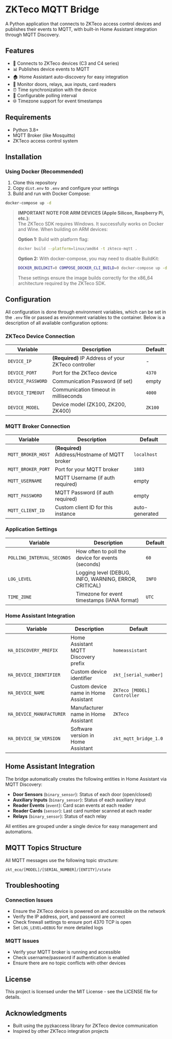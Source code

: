 # ZKTeco MQTT Bridge

A Python application that connects to ZKTeco access control devices and publishes their events to MQTT, with built-in Home Assistant integration through MQTT Discovery.

## Features

- 🔌 Connects to ZKTeco devices (C3 and C4 series)
- 📊 Publishes device events to MQTT
- 🏠 Home Assistant auto-discovery for easy integration
- 🚪 Monitor doors, relays, aux inputs, card readers
- ⏰ Time synchronization with the device
- 🔄 Configurable polling interval
- 🌐 Timezone support for event timestamps

## Requirements

- Python 3.8+
- MQTT Broker (like Mosquitto)
- ZKTeco access control system

## Installation

### Using Docker (Recommended)

1. Clone this repository
2. Copy `dist.env` to `.env` and configure your settings
3. Build and run with Docker Compose:

```bash
docker-compose up -d
```

> **IMPORTANT NOTE FOR ARM DEVICES (Apple Silicon, Raspberry Pi, etc.):**  
> The ZKTeco SDK requires Windows. It successfully works on Docker and Wine. When building on ARM devices:
> 
> **Option 1:** Build with platform flag:
> ```bash
> docker build --platform=linux/amd64 -t zkteco-mqtt .
> ```
> 
> **Option 2:** With docker-compose, you may need to disable BuildKit:
> ```bash
> DOCKER_BUILDKIT=0 COMPOSE_DOCKER_CLI_BUILD=0 docker-compose up -d
> ```
> 
> These settings ensure the image builds correctly for the x86_64 architecture required by the ZKTeco SDK.


## Configuration

All configuration is done through environment variables, which can be set in the `.env` file or passed as environment variables to the container. Below is a description of all available configuration options:

### ZKTeco Device Connection

| Variable | Description | Default |
|----------|-------------|---------|
| `DEVICE_IP` | **(Required)** IP Address of your ZKTeco controller | - |
| `DEVICE_PORT` | Port for the ZKTeco device | `4370` |
| `DEVICE_PASSWORD` | Communication Password (if set) | empty |
| `DEVICE_TIMEOUT` | Communication timeout in milliseconds | `4000` |
| `DEVICE_MODEL` | Device model (ZK100, ZK200, ZK400) | `ZK100` |

### MQTT Broker Connection

| Variable | Description | Default |
|----------|-------------|---------|
| `MQTT_BROKER_HOST` | **(Required)** Address/Hostname of MQTT broker | `localhost` |
| `MQTT_BROKER_PORT` | Port for your MQTT broker | `1883` |
| `MQTT_USERNAME` | MQTT Username (if auth required) | empty |
| `MQTT_PASSWORD` | MQTT Password (if auth required) | empty |
| `MQTT_CLIENT_ID` | Custom client ID for this instance | auto-generated |

### Application Settings

| Variable | Description | Default |
|----------|-------------|---------|
| `POLLING_INTERVAL_SECONDS` | How often to poll the device for events (seconds) | `60` |
| `LOG_LEVEL` | Logging level (DEBUG, INFO, WARNING, ERROR, CRITICAL) | `INFO` |
| `TIME_ZONE` | Timezone for event timestamps (IANA format) | `UTC` |

### Home Assistant Integration

| Variable | Description | Default |
|----------|-------------|---------|
| `HA_DISCOVERY_PREFIX` | Home Assistant MQTT Discovery prefix | `homeassistant` |
| `HA_DEVICE_IDENTIFIER` | Custom device identifier | `zkt_[serial_number]` |
| `HA_DEVICE_NAME` | Custom device name in Home Assistant | `ZKTeco [MODEL] Controller` |
| `HA_DEVICE_MANUFACTURER` | Manufacturer name in Home Assistant | `ZKTeco` |
| `HA_DEVICE_SW_VERSION` | Software version in Home Assistant | `zkt_mqtt_bridge_1.0` |

## Home Assistant Integration

The bridge automatically creates the following entities in Home Assistant via MQTT Discovery:

- **Door Sensors** (`binary_sensor`): Status of each door (open/closed)
- **Auxiliary Inputs** (`binary_sensor`): Status of each auxiliary input
- **Reader Events** (`event`): Card scan events at each reader
- **Reader Cards** (`sensor`): Last card number scanned at each reader
- **Relays** (`binary_sensor`): Status of each relay

All entities are grouped under a single device for easy management and automations.

## MQTT Topics Structure

All MQTT messages use the following topic structure:

```
zkt_eco/[MODEL]/[SERIAL_NUMBER]/[ENTITY]/state
```

## Troubleshooting

### Connection Issues

- Ensure the ZKTeco device is powered on and accessible on the network
- Verify the IP address, port, and password are correct
- Check firewall settings to ensure port 4370 TCP is open
- Set `LOG_LEVEL=DEBUG` for more detailed logs

### MQTT Issues

- Verify your MQTT broker is running and accessible
- Check username/password if authentication is enabled
- Ensure there are no topic conflicts with other devices

## License

This project is licensed under the MIT License - see the LICENSE file for details.

## Acknowledgments

- Built using the pyzkaccess library for ZKTeco device communication
- Inspired by other ZKTeco integration projects

